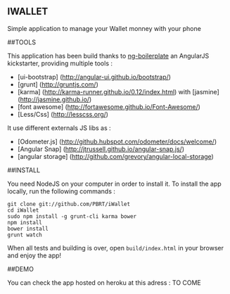 ## IWALLET 

Simple application to manage your Wallet monney with your phone

##TOOLS

This application has been build thanks to [ng-boilerplate](https://github.com/ngbp/ngbp) an AngularJS kickstarter, providing multiple tools : 
+ [ui-bootstrap] (http://angular-ui.github.io/bootstrap/)
+ [grunt] (http://gruntjs.com/)
+ [karma] (http://karma-runner.github.io/0.12/index.html) with [jasmine] (http://jasmine.github.io/)
+ [font awesome] (http://fortawesome.github.io/Font-Awesome/)
+ [Less/Css] (http://lesscss.org/)

It use different externals JS libs as : 
+ [Odometer.js] (http://github.hubspot.com/odometer/docs/welcome/)
+ [Angular Snap] (http://jtrussell.github.io/angular-snap.js/)
+ [angular storage] (http://github.com/grevory/angular-local-storage)

##INSTALL

You need NodeJS on your computer in order to install it. 
To install the app locally, run the following commands :
```
git clone git://github.com/PBRT/iWallet
cd iWallet
sudo npm install -g grunt-cli karma bower
npm install
bower install 
grunt watch
```
When all tests and building is over, open ```build/index.html``` in your browser and enjoy the app!

##DEMO

You can check the app hosted on heroku at this adress : TO COME

